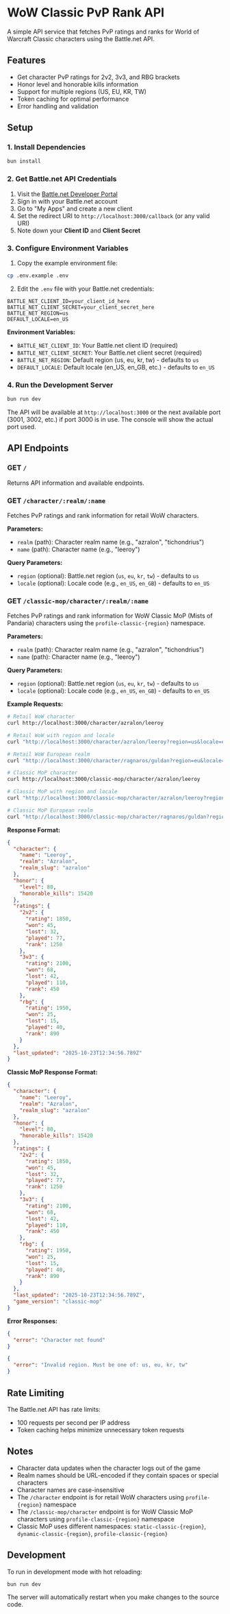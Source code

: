 # WoW Classic PvP Rank API

A simple API service that fetches PvP ratings and ranks for World of Warcraft Classic characters using the Battle.net API.

## Features

- Get character PvP ratings for 2v2, 3v3, and RBG brackets
- Honor level and honorable kills information
- Support for multiple regions (US, EU, KR, TW)
- Token caching for optimal performance
- Error handling and validation

## Setup

### 1. Install Dependencies

```sh
bun install
```

### 2. Get Battle.net API Credentials

1. Visit the [Battle.net Developer Portal](https://develop.battle.net/)
2. Sign in with your Battle.net account
3. Go to "My Apps" and create a new client
4. Set the redirect URI to `http://localhost:3000/callback` (or any valid URI)
5. Note down your **Client ID** and **Client Secret**

### 3. Configure Environment Variables

1. Copy the example environment file:
```sh
cp .env.example .env
```

2. Edit the `.env` file with your Battle.net credentials:
```env
BATTLE_NET_CLIENT_ID=your_client_id_here
BATTLE_NET_CLIENT_SECRET=your_client_secret_here
BATTLE_NET_REGION=us
DEFAULT_LOCALE=en_US
```

**Environment Variables:**
- `BATTLE_NET_CLIENT_ID`: Your Battle.net client ID (required)
- `BATTLE_NET_CLIENT_SECRET`: Your Battle.net client secret (required)
- `BATTLE_NET_REGION`: Default region (us, eu, kr, tw) - defaults to `us`
- `DEFAULT_LOCALE`: Default locale (en_US, en_GB, etc.) - defaults to `en_US`

### 4. Run the Development Server

```sh
bun run dev
```

The API will be available at `http://localhost:3000` or the next available port (3001, 3002, etc.) if port 3000 is in use. The console will show the actual port used.

## API Endpoints

### GET `/`

Returns API information and available endpoints.

### GET `/character/:realm/:name`

Fetches PvP ratings and rank information for retail WoW characters.

**Parameters:**
- `realm` (path): Character realm name (e.g., "azralon", "tichondrius")
- `name` (path): Character name (e.g., "leeroy")

**Query Parameters:**
- `region` (optional): Battle.net region (`us`, `eu`, `kr`, `tw`) - defaults to `us`
- `locale` (optional): Locale code (e.g., `en_US`, `en_GB`) - defaults to `en_US`

### GET `/classic-mop/character/:realm/:name`

Fetches PvP ratings and rank information for WoW Classic MoP (Mists of Pandaria) characters using the `profile-classic-{region}` namespace.

**Parameters:**
- `realm` (path): Character realm name (e.g., "azralon", "tichondrius")
- `name` (path): Character name (e.g., "leeroy")

**Query Parameters:**
- `region` (optional): Battle.net region (`us`, `eu`, `kr`, `tw`) - defaults to `us`
- `locale` (optional): Locale code (e.g., `en_US`, `en_GB`) - defaults to `en_US`

**Example Requests:**

```bash
# Retail WoW character
curl http://localhost:3000/character/azralon/leeroy

# Retail WoW with region and locale
curl "http://localhost:3000/character/azralon/leeroy?region=us&locale=en_US"

# Retail WoW European realm
curl "http://localhost:3000/character/ragnaros/guldan?region=eu&locale=en_GB"

# Classic MoP character
curl http://localhost:3000/classic-mop/character/azralon/leeroy

# Classic MoP with region and locale
curl "http://localhost:3000/classic-mop/character/azralon/leeroy?region=us&locale=en_US"

# Classic MoP European realm
curl "http://localhost:3000/classic-mop/character/ragnaros/guldan?region=eu&locale=en_GB"
```

**Response Format:**

```json
{
  "character": {
    "name": "Leeroy",
    "realm": "Azralon",
    "realm_slug": "azralon"
  },
  "honor": {
    "level": 80,
    "honorable_kills": 15420
  },
  "ratings": {
    "2v2": {
      "rating": 1850,
      "won": 45,
      "lost": 32,
      "played": 77,
      "rank": 1250
    },
    "3v3": {
      "rating": 2100,
      "won": 68,
      "lost": 42,
      "played": 110,
      "rank": 450
    },
    "rbg": {
      "rating": 1950,
      "won": 25,
      "lost": 15,
      "played": 40,
      "rank": 890
    }
  },
  "last_updated": "2025-10-23T12:34:56.789Z"
}
```

**Classic MoP Response Format:**

```json
{
  "character": {
    "name": "Leeroy",
    "realm": "Azralon",
    "realm_slug": "azralon"
  },
  "honor": {
    "level": 80,
    "honorable_kills": 15420
  },
  "ratings": {
    "2v2": {
      "rating": 1850,
      "won": 45,
      "lost": 32,
      "played": 77,
      "rank": 1250
    },
    "3v3": {
      "rating": 2100,
      "won": 68,
      "lost": 42,
      "played": 110,
      "rank": 450
    },
    "rbg": {
      "rating": 1950,
      "won": 25,
      "lost": 15,
      "played": 40,
      "rank": 890
    }
  },
  "last_updated": "2025-10-23T12:34:56.789Z",
  "game_version": "classic-mop"
}
```

**Error Responses:**

```json
{
  "error": "Character not found"
}
```

```json
{
  "error": "Invalid region. Must be one of: us, eu, kr, tw"
}
```

## Rate Limiting

The Battle.net API has rate limits:
- 100 requests per second per IP address
- Token caching helps minimize unnecessary token requests

## Notes

- Character data updates when the character logs out of the game
- Realm names should be URL-encoded if they contain spaces or special characters
- Character names are case-insensitive
- The `/character` endpoint is for retail WoW characters using `profile-{region}` namespace
- The `/classic-mop/character` endpoint is for WoW Classic MoP characters using `profile-classic-{region}` namespace
- Classic MoP uses different namespaces: `static-classic-{region}`, `dynamic-classic-{region}`, `profile-classic-{region}`

## Development

To run in development mode with hot reloading:

```sh
bun run dev
```

The server will automatically restart when you make changes to the source code.
